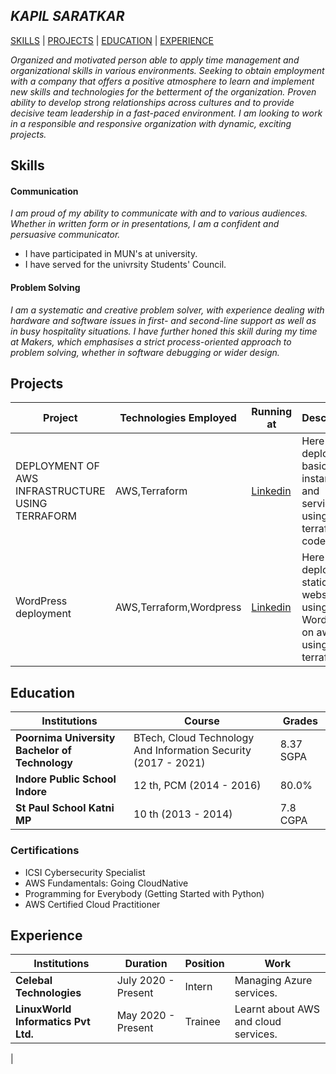 ## *KAPIL SARATKAR*

[SKILLS](https://kapil-saratkar.github.io/kapilsaratkar/#skills) | [PROJECTS](https://kapil-saratkar.github.io/kapilsaratkar/#projects) | [EDUCATION](https://kapil-saratkar.github.io/kapilsaratkar/#education) | [EXPERIENCE](https://kapil-saratkar.github.io/kapilsaratkar/#experience)


*Organized and motivated person able to apply time management and organizational skills in various environments. Seeking to obtain employment with a company that offers a positive atmosphere to learn and implement new skills and technologies for the betterment of the organization.  Proven ability to develop strong relationships across cultures and to provide decisive team leadership in a fast-paced environment. I am looking to work in a responsible and responsive organization with dynamic, exciting projects.* 

## Skills

#### Communication

*I am proud of my ability to communicate with and to various audiences. Whether in written form or in presentations, I am a confident and persuasive communicator.* 

- I have participated in MUN's at university.
- I have served for the univrsity Students' Council.

#### Problem Solving

*I am a systematic and creative problem solver, with experience dealing with hardware and software issues in first- and second-line support as well as in busy hospitality situations. I have further honed this skill during my time at Makers, which emphasises a strict process-oriented approach to problem solving, whether in software debugging or wider design.*

## Projects

| Project | Technologies Employed | Running at | Description  |
| ---|---|---|---|  
| DEPLOYMENT OF AWS INFRASTRUCTURE USING TERRAFORM | AWS,Terraform | [Linkedin](https://www.linkedin.com/feed/update/urn:li:activity:6677888605177880576) | Here I have deployed a basic aws instance and services all using the terraform code. |
| WordPress deployment | AWS,Terraform,Wordpress | [Linkedin](https://www.linkedin.com/posts/kapil-saratkar-5222a0190_aws-wordpresswebsite-vpc-activity-6688661343890898944-tEND) | Here I have deployed a static website using WordPress on aws using terraform. |

## Education

| Institutions | Course| Grades |
| ---|---|---|
| **Poornima University Bachelor of Technology** | BTech, Cloud Technology And Information Security (2017 - 2021) | 8.37 SGPA |
| **Indore Public School Indore** | 12 th, PCM (2014 - 2016) | 80.0% |
| **St Paul School Katni MP** | 10 th (2013 - 2014) | 7.8 CGPA |

### Certifications

- ICSI Cybersecurity Specialist
- AWS Fundamentals: Going CloudNative 
- Programming for Everybody (Getting Started with Python) 
- AWS Certified Cloud Practitioner 


## Experience

| Institutions | Duration | Position| Work |
| ---|---|---|---|
| **Celebal Technologies** | July 2020 - Present | Intern | Managing Azure services. |
| **LinuxWorld Informatics Pvt Ltd.** | May 2020 - Present | Trainee | Learnt about AWS and cloud services. |
|


